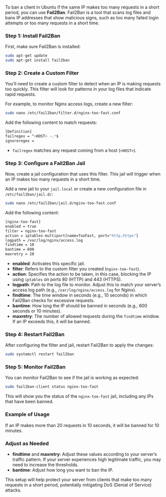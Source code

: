 To ban a client in Ubuntu if the same IP makes too many requests in a short period, you can use **Fail2Ban**. Fail2Ban is a tool that scans log files and bans IP addresses that show malicious signs, such as too many failed login attempts or too many requests in a short time.

### Step 1: Install Fail2Ban

First, make sure Fail2Ban is installed:

```bash
sudo apt-get update
sudo apt-get install fail2ban
```

### Step 2: Create a Custom Filter

You'll need to create a custom filter to detect when an IP is making requests too quickly. This filter will look for patterns in your log files that indicate rapid requests.

For example, to monitor Nginx access logs, create a new filter:

```bash
sudo nano /etc/fail2ban/filter.d/nginx-too-fast.conf
```

Add the following content to match requests:

```bash
[Definition]
failregex = ^<HOST> -.*$
ignoreregex =
```

- `failregex` matches any request coming from a host (`<HOST>`).

### Step 3: Configure a Fail2Ban Jail

Now, create a jail configuration that uses this filter. This jail will trigger when an IP makes too many requests in a short time.

Add a new jail to your `jail.local` or create a new configuration file in `/etc/fail2ban/jail.d/`:

```bash
sudo nano /etc/fail2ban/jail.d/nginx-too-fast.conf
```

Add the following content:

```bash
[nginx-too-fast]
enabled = true
filter = nginx-too-fast
action = iptables-multiport[name=TooFast, port="http,https"]
logpath = /var/log/nginx/access.log
findtime = 10
bantime = 600
maxretry = 20
```

- **enabled**: Activates this specific jail.
- **filter**: Refers to the custom filter you created (`nginx-too-fast`).
- **action**: Specifies the action to be taken, in this case, blocking the IP using `iptables` on ports 80 (HTTP) and 443 (HTTPS).
- **logpath**: Path to the log file to monitor. Adjust this to match your server’s access log path (e.g., `/var/log/nginx/access.log` for Nginx).
- **findtime**: The time window in seconds (e.g., 10 seconds) in which Fail2Ban checks for excessive requests.
- **bantime**: How long the IP should be banned in seconds (e.g., 600 seconds or 10 minutes).
- **maxretry**: The number of allowed requests during the `findtime` window. If an IP exceeds this, it will be banned.

### Step 4: Restart Fail2Ban

After configuring the filter and jail, restart Fail2Ban to apply the changes:

```bash
sudo systemctl restart fail2ban
```

### Step 5: Monitor Fail2Ban

You can monitor Fail2Ban to see if the jail is working as expected:

```bash
sudo fail2ban-client status nginx-too-fast
```

This will show you the status of the `nginx-too-fast` jail, including any IPs that have been banned.

### Example of Usage

If an IP makes more than 20 requests in 10 seconds, it will be banned for 10 minutes.

### Adjust as Needed

- **findtime** and **maxretry**: Adjust these values according to your server’s traffic pattern. If your server experiences high legitimate traffic, you may need to increase the thresholds.
- **bantime**: Adjust how long you want to ban the IP.

This setup will help protect your server from clients that make too many requests in a short period, potentially mitigating DoS (Denial of Service) attacks.